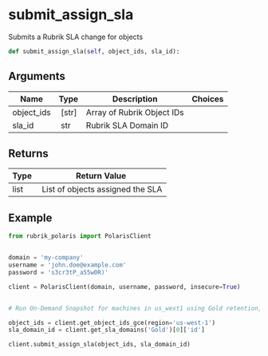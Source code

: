 # submit_assign_sla

Submits a Rubrik SLA change for objects

```py
def submit_assign_sla(self, object_ids, sla_id):
```

## Arguments

| Name        | Type | Description                                                                 | Choices |
|-------------|------|-----------------------------------------------------------------------------|---------|
| object_ids  | [str] | Array of Rubrik Object IDs |  |
| sla_id  | str | Rubrik SLA Domain ID |  |


## Returns

| Type | Return Value                                                                                  |
|------|-----------------------------------------------------------------------------------------------|
| list | List of objects assigned the SLA |



## Example

```py
from rubrik_polaris import PolarisClient


domain = 'my-company'
username = 'john.doe@example.com'
password = 's3cr3tP_a55w0R)'

client = PolarisClient(domain, username, password, insecure=True)


# Run On-Demand Snapshot for machines in us_west1 using Gold retention, wait until completion

object_ids = client.get_object_ids_gce(region='us-west-1')
sla_domain_id = client.get_sla_domains('Gold')[0]['id']

client.submit_assign_sla(object_ids, sla_domain_id)

```
